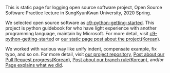 This is static page for logging open source software project, Open Source Software Practice lecture in SungKyunKwan University, 2020 Spring.

We selected open source software as [c9-python-getting-started](https://github.com/microsoft/c9-python-getting-started).
This project is python guidebook for who have light experience with another programming language, maintain by Microsoft.
For more detail, visit [c9-python-getting-started](https://github.com/microsoft/c9-python-getting-started) or [our static page post about the project(Korean)](https://20-1-skku-oss.github.io/2020-1-OSS-2/2020/05/24/Project-Introduction.html).

We worked with various way like unify indent, compensate example, fix typo, and so on. For more detail, visit [our project repository](https://github.com/20-1-SKKU-OSS/c9-python-getting-started), [Post about our Pull Request progress(Korean)](https://20-1-skku-oss.github.io/2020-1-OSS-2/2020/06/09/PR-and-Code-Review-Progress.html), [Post about our branch rule(Korean)](https://20-1-skku-oss.github.io/2020-1-OSS-2/2020/06/09/Branch-Creating-Rule.html), and/or [Page explains what we did](https://20-1-skku-oss.github.io/2020-1-OSS-2/about.html).